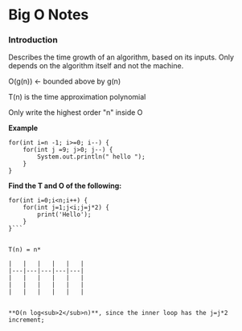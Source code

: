 # Big O Notes

### Introduction
Describes the time growth of an algorithm, based on its inputs. Only depends on the algorithm itself and not the machine.

O(g(n)) <- bounded above by g(n)

T(n) is the time approximation polynomial

Only write the highest order "n" inside O

**Example**

```
for(int i=n -1; i>=0; i--) {
	for(int j =9; j>0; j--) {
		System.out.println(" hello ");
	}
}
```


**Find the T and O of the following:**
```
for(int i=0;i<n;i++) {
	for(int j=1;j<i;j=j*2) {
		print('Hello');
	}
}```


T(n) = n*

|   |   |   |   |   |
|---|---|---|---|---|
|   |   |   |   |   |
|   |   |   |   |   |
|   |   |   |   |   | 


**O(n log<sub>2</sub>n)**, since the inner loop has the j=j*2 increment;